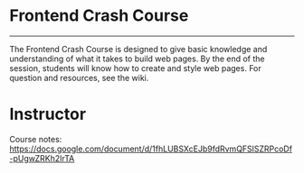 # Frontend Crash Course

<hr>

The Frontend Crash Course is designed to give basic knowledge and understanding of what it takes to build web pages. By the end of the session, students will know how to create and style web pages. For question and resources, see the wiki.

# Instructor
Course notes: https://docs.google.com/document/d/1fhLUBSXcEJb9fdRvmQFSlSZRPcoDf-pUgwZRKh2IrTA
